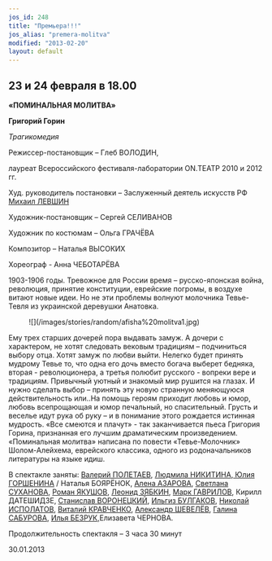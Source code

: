 ```yaml
---
jos_id: 248
title: "Премьера!!!"
jos_alias: "premera-molitva"
modified: "2013-02-20"
layout: default
---
```


## 23 и 24 февраля в 18.00

**«ПОМИНАЛЬНАЯ МОЛИТВА»**

**Григорий Горин**

_Трагикомедия_

Режиссер-постановщик – Глеб ВОЛОДИН,

лауреат Всероссийского фестиваля-лаборатории ON.ТЕАТР 2010 и 2012 гг.

Худ. руководитель постановки – Заслуженный деятель искусств РФ [Михаил ЛЕВШИН](153-mihail-levshin.html)

Художник-постановщик – Сергей СЕЛИВАНОВ

Художник по костюмам – Ольга ГРАЧЁВА

Композитор – Наталья ВЫСОКИХ

Хореограф - Анна ЧЕБОТАРЁВА

1903-1906 годы. Тревожное для России время – русско-японская война, революция, принятие конституции, еврейские погромы, в воздухе витают новые идеи. Но не эти проблемы волнуют молочника Тевье-Тевля из украинской деревушки Анатовка.

<figure>
![](/images/stories/random/afisha%20molitva1.jpg)
</figure>

Ему трех старших дочерей пора выдавать замуж. А дочери с характером, не хотят следовать вековым традициям – подчиниться выбору отца. Хотят замуж по любви выйти. Нелегко будет принять мудрому Тевье то, что одна его дочь вместо богача выберет бедняка, вторая - революционера, а третья полюбит русского - вопреки вере и традициям. Привычный уютный и знакомый мир рушится на глазах. И нужно сделать выбор – принять эту новую странную меняющуюся действительность или..На помощь героям приходит любовь и юмор, любовь всепрощающая и юмор печальный, но спасительный. Грусть и веселье идут рука об руку – и в понимание этого рождается истинная мудрость. «Все смеются и плачут» - так заканчивается пьеса Григория Горина, признанная его лучшим драматическим произведением. «Поминальная молитва» написана по повести «Тевье-Молочник» Шолом-Алейхема, еврейского классика, одного из родоначальников литературы на языке идиш.

В спектакле заняты: [Валерий ПОЛЕТАЕВ](011-03-14-08-02-00.html), [Людмила НИКИТИНА](63-lyda-nikitina.html),[ Юлия ГОРШЕНИНА](49-ylia-gorshenina.html) / Наталья БОЯРЁНОК, [Алена АЗАРОВА](86-alena-azarova.html), [Светлана СУХАНОВА](48-svetlana-suhanova.html), [Роман ЯКУШОВ](88-roman-yakushov.html), [Леонид ЗЯБКИН](67-leonid-zabkin.html), [Марк ГАВРИЛОВ](112-mark-gavrilov.html), Кирилл ДАТЕШИДЗЕ, [Станислав ВОРОНЕЦКИЙ](51-stas-voronetski.html), [Ильгиз БУЛГАКОВ](77-ilgiz-bulgakov.html), [Николай ИСПОЛАТОВ](54-nikolai-ispolatov.html), [Виталий КРАВЧЕНКО](66-vitalii-kravchenko.html), [Александр ШЕВЕЛЁВ](87-aleksandr-shevelov.html), [Галина САБУРОВА](61-galina-saburova.html), [Илья БЕЗРУК,](83-bezryk-ilya.html)Елизавета ЧЕРНОВА.

Продолжительность спектакля – 3 часа 30 минут

30.01.2013

